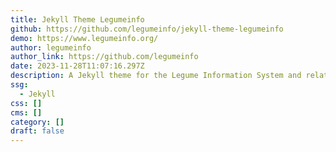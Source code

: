 ```yaml
---
title: Jekyll Theme Legumeinfo
github: https://github.com/legumeinfo/jekyll-theme-legumeinfo
demo: https://www.legumeinfo.org/
author: legumeinfo
author_link: https://github.com/legumeinfo
date: 2023-11-28T11:07:16.297Z
description: A Jekyll theme for the Legume Information System and related biodata websites
ssg:
  - Jekyll
css: []
cms: []
category: []
draft: false
---
```

